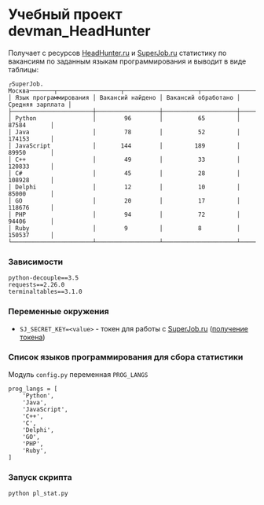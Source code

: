 # Учебный проект devman_HeadHunter
Получает с ресурсов [HeadHunter.ru](http://HeadHunter.ru) и [SuperJob.ru](http://SuperJob.ru) 
статистику по вакансиям
по заданным языкам программирования и выводит в виде таблицы:
```
┌SuperJob. Москва───────┬──────────────────┬─────────────────────┬──────────────────┐
│ Язык программирования │ Вакансий найдено │ Вакансий обработано │ Средняя зарплата │
├───────────────────────┼──────────────────┼─────────────────────┼──────────────────┤
│ Python                │        96        │          65         │      87584       │
│ Java                  │        78        │          52         │      174153      │
│ JavaScript            │       144        │         189         │      89950       │
│ C++                   │        49        │          33         │      120833      │
│ C#                    │        45        │          28         │      108928      │
│ Delphi                │        12        │          10         │      85000       │
│ GO                    │        20        │          17         │      118676      │
│ PHP                   │        94        │          72         │      94406       │
│ Ruby                  │        9         │          8          │      150537      │
└───────────────────────┴──────────────────┴─────────────────────┴──────────────────┘
```
### Зависимости
```
python-decouple==3.5
requests==2.26.0
terminaltables==3.1.0
```
### Переменные окружения
 - `SJ_SECRET_KEY=<value>` - токен для работы с [SuperJob.ru](http://SuperJob.ru) 
([получение токена](https://api.superjob.ru/register/))
### Список языков программирования для сбора статистики
Модуль `config.py` переменная `PROG_LANGS`
```
prog_langs = [
    'Python',
    'Java',
    'JavaScript',
    'C++',
    'C',
    'Delphi',
    'GO',
    'PHP',
    'Ruby',
]
```
### Запуск скрипта
```
python pl_stat.py 
```